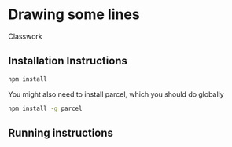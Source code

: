 # Drawing some lines 

Classwork

## Installation Instructions

```bash
npm install
```

You might also need to install parcel, which you should do globally

```bash
npm install -g parcel
```

## Running instructions